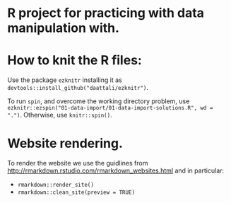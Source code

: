 # R project for practicing with data manipulation with.

# How to knit the R files:

Use the package `ezknitr` installing it as `devtools::install_github("daattali/ezknitr")`.

To run `spin`, and overcome the working directory problem, use `ezknitr::ezspin("01-data-import/01-data-import-solutions.R", wd = ".")`. Otherwise, use  `knitr::spin()`.

# Website rendering.

To render the website we use the guidlines from http://rmarkdown.rstudio.com/rmarkdown_websites.html and in particular:

* `rmarkdown::render_site()`
* `rmarkdown::clean_site(preview = TRUE)`